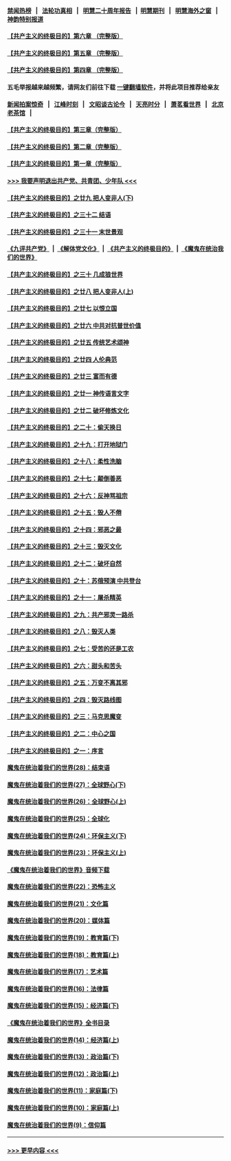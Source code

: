 #### [禁闻热榜](热点新闻.md?=0)  &nbsp;&nbsp;|&nbsp;&nbsp; [法轮功真相](https://github.com/gfw-breaker/truth/blob/master/README.md?=0) &nbsp;&nbsp;|&nbsp;&nbsp; [明慧二十周年报告](https://github.com/gfw-breaker/mh-reports/blob/master/README.md?=0) &nbsp;&nbsp;|&nbsp;&nbsp;[明慧期刊](https://github.com/gfw-breaker/mh-qikan) &nbsp;&nbsp;|&nbsp;&nbsp; [明慧海外之窗](https://github.com/gfw-breaker/mh-news/blob/master/README.md?=0) &nbsp;&nbsp;|&nbsp;&nbsp; [神韵特别报道](https://github.com/gfw-breaker/mh-news/blob/master/shenyun.md?=0)
#### [【共产主义的终极目的】第六章 （完整版）](../pages/nsc422/n11428913.md?t=03180531) 
#### [【共产主义的终极目的】第五章 （完整版）](../pages/nsc422/n11428912.md?t=03180531) 
#### [【共产主义的终极目的】第四章 （完整版）](../pages/nsc422/n11428907.md?t=03180531) 
#### 五毛举报越来越频繁，请网友们前往下载 [一键翻墙软件](https://github.com/gfw-breaker/ssr-accounts)，并将此项目推荐给亲友
#### [新闻拍案惊奇](https://github.com/gfw-breaker/banned-news/blob/master/pages/link4.md) &nbsp;&nbsp;|&nbsp;&nbsp; [江峰时刻](https://github.com/gfw-breaker/banned-news/blob/master/pages/link4.md) &nbsp;&nbsp;|&nbsp;&nbsp; [文昭谈古论今](https://github.com/gfw-breaker/banned-news/blob/master/pages/link4.md) &nbsp;&nbsp;|&nbsp;&nbsp; [天亮时分](https://github.com/gfw-breaker/banned-news/blob/master/pages/link4.md) &nbsp;&nbsp;|&nbsp;&nbsp; [萧茗看世界](https://github.com/gfw-breaker/banned-news/blob/master/pages/link4.md) &nbsp;&nbsp;|&nbsp;&nbsp; [北京老茶馆](https://github.com/gfw-breaker/banned-news/blob/master/pages/link4.md) &nbsp;&nbsp;|&nbsp;&nbsp; 
#### [【共产主义的终极目的】第三章（完整版）](../pages/nsc422/n11428848.md?t=03180531) 
#### [【共产主义的终极目的】第二章（完整版）](../pages/nsc422/n11428831.md?t=03180531) 
#### [【共产主义的终极目的】第一章（完整版）](../pages/nsc422/n11417651.md?t=03180531) 
#### [>>> 我要声明退出共产党、共青团、少年队 <<<](https://github.com/begood0513/goodnews/blob/master/quit/letter.md) 
#### [【共产主义的终极目的】之廿九 把人变非人(下)](../pages/nsc422/n11344140.md?t=03180531) 
#### [【共产主义的终极目的】之三十二 结语](../pages/nsc422/n11360535.md?t=03180531) 
#### [【共产主义的终极目的】之三十一 末世景观](../pages/nsc422/n11351129.md?t=03180531) 
#### [《九评共产党》](https://github.com/begood0513/9ping.md/blob/master/README.md) &nbsp;|&nbsp; [《解体党文化》](../../../../jtdwh.md/blob/master/README.md)  &nbsp;|&nbsp; [《共产主义的终极目的》](../../../../gczydzjmd.md/blob/master/README.md) &nbsp;|&nbsp; [《魔鬼在统治我们的世界》](../../../../mgztzwmdsj.md/blob/master/README.md) 
#### [【共产主义的终极目的】之三十 几成狼世界](../pages/nsc422/n11348280.md?t=03180531) 
#### [【共产主义的终极目的】之廿八 把人变非人(上)](../pages/nsc422/n11340492.md?t=03180531) 
#### [【共产主义的终极目的】之廿七 以恨立国](../pages/nsc422/n11336944.md?t=03180531) 
#### [【共产主义的终极目的】之廿六 中共对抗普世价值](../pages/nsc422/n11324785.md?t=03180531) 
#### [【共产主义的终极目的】之廿五 传统艺术颂神](../pages/nsc422/n11296396.md?t=03180531) 
#### [【共产主义的终极目的】之廿四 人伦典范](../pages/nsc422/n11296397.md?t=03180531) 
#### [【共产主义的终极目的】之廿三 富而有德](../pages/nsc422/n11283598.md?t=03180531) 
#### [【共产主义的终极目的】之廿一 神传语言文字](../pages/nsc422/n11263265.md?t=03180531) 
#### [【共产主义的终极目的】之廿二 破坏修炼文化](../pages/nsc422/n11245728.md?t=03180531) 
#### [【共产主义的终极目的】之二十：偷天换日](../pages/nsc422/n11238846.md?t=03180531) 
#### [【共产主义的终极目的】之十九：打开地狱门](../pages/nsc422/n11206376.md?t=03180531) 
#### [【共产主义的终极目的】之十八：柔性洗脑](../pages/nsc422/n11199994.md?t=03180531) 
#### [【共产主义的终极目的】之十七：颠倒善恶](../pages/nsc422/n11179782.md?t=03180531) 
#### [【共产主义的终极目的】之十六：反神骂祖宗](../pages/nsc422/n11166798.md?t=03180531) 
#### [【共产主义的终极目的】之十五：毁人不倦](../pages/nsc422/n11166792.md?t=03180531) 
#### [【共产主义的终极目的】之十四：邪恶之最](../pages/nsc422/n11150249.md?t=03180531) 
#### [【共产主义的终极目的】之十三：毁灭文化](../pages/nsc422/n11135227.md?t=03180531) 
#### [【共产主义的终极目的】之十二：破坏自然](../pages/nsc422/n11135214.md?t=03180531) 
#### [【共产主义的终极目的】之十：苏俄预演 中共登台](../pages/nsc422/n11118424.md?t=03180531) 
#### [【共产主义的终极目的】之十一：屠杀精英](../pages/nsc422/n11118442.md?t=03180531) 
#### [【共产主义的终极目的】之九：共产邪灵一路杀](../pages/nsc422/n11114139.md?t=03180531) 
#### [【共产主义的终极目的】之八：毁灭人类](../pages/nsc422/n11108503.md?t=03180531) 
#### [【共产主义的终极目的】之七：受苦的还是工农](../pages/nsc422/n11101809.md?t=03180531) 
#### [【共产主义的终极目的】之六：甜头和苦头](../pages/nsc422/n11096971.md?t=03180531) 
#### [【共产主义的终极目的】之五：万变不离其邪](../pages/nsc422/n11091285.md?t=03180531) 
#### [【共产主义的终极目的】之四：毁灭路线图](../pages/nsc422/n11086284.md?t=03180531) 
#### [【共产主义的终极目的】之三：马克思魔变](../pages/nsc422/n11061941.md?t=03180531) 
#### [【共产主义的终极目的】之二：中心之国](../pages/nsc422/n11047728.md?t=03180531) 
#### [【共产主义的终极目的】之一：序言](../pages/nsc422/n11086077.md?t=03180531) 
#### [魔鬼在统治着我们的世界(28)：结束语](../pages/nsc422/n10936246.md?t=03180531) 
#### [魔鬼在统治着我们的世界(27)：全球野心(下)](../pages/nsc422/n10928319.md?t=03180531) 
#### [魔鬼在统治着我们的世界(26)：全球野心(上)](../pages/nsc422/n10900318.md?t=03180531) 
#### [魔鬼在统治着我们的世界(25)：全球化](../pages/nsc422/n10788205.md?t=03180531) 
#### [魔鬼在统治着我们的世界(24)：环保主义(下)](../pages/nsc422/n10695307.md?t=03180531) 
#### [魔鬼在统治着我们的世界(23)：环保主义(上)](../pages/nsc422/n10688613.md?t=03180531) 
#### [《魔鬼在统治着我们的世界》音频下载](../pages/nsc422/n10635553.md?t=03180531) 
#### [魔鬼在统治着我们的世界(22)：恐怖主义](../pages/nsc422/n10614727.md?t=03180531) 
#### [魔鬼在统治着我们的世界(21)：文化篇](../pages/nsc422/n10597706.md?t=03180531) 
#### [魔鬼在统治着我们的世界(20)：媒体篇](../pages/nsc422/n10586579.md?t=03180531) 
#### [魔鬼在统治着我们的世界(19)：教育篇(下)](../pages/nsc422/n10564808.md?t=03180531) 
#### [魔鬼在统治着我们的世界(18)：教育篇(上)](../pages/nsc422/n10526970.md?t=03180531) 
#### [魔鬼在统治着我们的世界(17)：艺术篇](../pages/nsc422/n10499093.md?t=03180531) 
#### [魔鬼在统治着我们的世界(16)：法律篇](../pages/nsc422/n10485969.md?t=03180531) 
#### [魔鬼在统治着我们的世界(15)：经济篇(下)](../pages/nsc422/n10469975.md?t=03180531) 
#### [《魔鬼在统治着我们的世界》全书目录](../pages/nsc422/n10464261.md?t=03180531) 
#### [魔鬼在统治着我们的世界(14)：经济篇(上)](../pages/nsc422/n10457370.md?t=03180531) 
#### [魔鬼在统治着我们的世界(13)：政治篇(下)](../pages/nsc422/n10448270.md?t=03180531) 
#### [魔鬼在统治着我们的世界(12)：政治篇(上)](../pages/nsc422/n10444576.md?t=03180531) 
#### [魔鬼在统治着我们的世界(11)：家庭篇(下)](../pages/nsc422/n10440961.md?t=03180531) 
#### [魔鬼在统治着我们的世界(10)：家庭篇(上)](../pages/nsc422/n10435448.md?t=03180531) 
#### [魔鬼在统治着我们的世界(9)：信仰篇](../pages/nsc422/n10432159.md?t=03180531) 

----
#### [ >>> 更早内容 <<< ](../indexes/nsc422-earlier.md)
